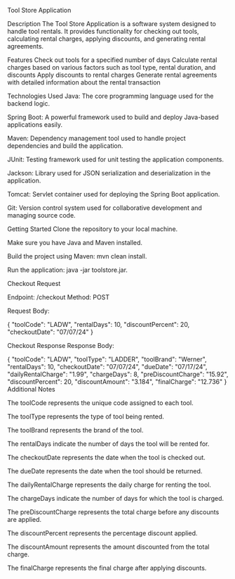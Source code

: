 Tool Store Application

Description
The Tool Store Application is a software system designed to handle tool rentals. It provides functionality for checking out tools, calculating rental charges, applying discounts, and generating rental agreements.

Features
Check out tools for a specified number of days Calculate rental charges based on various factors such as tool type, rental duration, and discounts Apply discounts to rental charges Generate rental agreements with detailed information about the rental transaction

 Technologies Used
Java: The core programming language used for the backend logic.

Spring Boot: A powerful framework used to build and deploy Java-based applications easily.

Maven: Dependency management tool used to handle project dependencies and build the application.

JUnit: Testing framework used for unit testing the application components.

Jackson: Library used for JSON serialization and deserialization in the application.

Tomcat: Servlet container used for deploying the Spring Boot application.

Git: Version control system used for collaborative development and managing source code.

 Getting Started
Clone the repository to your local machine.

Make sure you have Java and Maven installed.

Build the project using Maven: mvn clean install.

Run the application: java -jar toolstore.jar.

Checkout Request

Endpoint: /checkout
Method: POST

Request Body:

{
 "toolCode": "LADW",
 "rentalDays": 10,
 "discountPercent": 20,
 "checkoutDate": "07/07/24"
 }

 Checkout Response
 Response Body:

   {
    "toolCode": "LADW",
    "toolType": "LADDER",
    "toolBrand": "Werner",
    "rentalDays": 10,
    "checkoutDate": "07/07/24",
    "dueDate": "07/17/24",
    "dailyRentalCharge": "1.99",
    "chargeDays": 8,
    "preDiscountCharge": "15.92",
    "discountPercent": 20,
    "discountAmount": "3.184",
    "finalCharge": "12.736"
  }
Additional Notes

The toolCode represents the unique code assigned to each tool.

The toolType represents the type of tool being rented.

The toolBrand represents the brand of the tool.

The rentalDays indicate the number of days the tool will be rented for.

The checkoutDate represents the date when the tool is checked out.

The dueDate represents the date when the tool should be returned.

The dailyRentalCharge represents the daily charge for renting the tool.

The chargeDays indicate the number of days for which the tool is charged.

The preDiscountCharge represents the total charge before any discounts are applied.

The discountPercent represents the percentage discount applied.

The discountAmount represents the amount discounted from the total charge.

The finalCharge represents the final charge after applying discounts.
